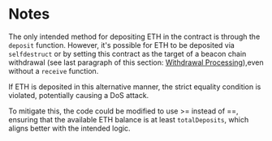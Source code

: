 # Notes

The only intended method for depositing ETH in the contract is through the `deposit` function.
However, it's possible for ETH to be deposited via `selfdestruct` or by setting this contract as the target of a beacon chain withdrawal (see last paragraph of this section: [Withdrawal Processing](https://eth2book.info/capella/part2/deposits-withdrawals/withdrawal-processing/#performing-withdrawals)),even without a `receive` function.

If ETH is deposited in this alternative manner, the strict equality condition is violated, potentially causing a DoS attack.

To mitigate this, the code could be modified to use >= instead of ==, ensuring that the available ETH balance is at least `totalDeposits`, which aligns better with the intended logic.
